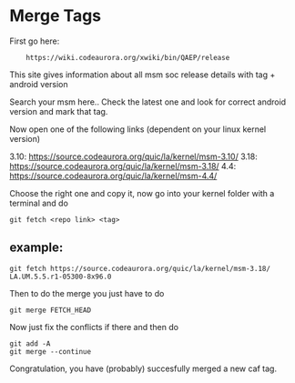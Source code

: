 # Merge Tags

First go here:

        https://wiki.codeaurora.org/xwiki/bin/QAEP/release

This site gives information about all msm soc release details with tag + android version

Search your msm here.. Check the latest one and look for correct android version and mark that tag.

Now open one of the following links (dependent on your linux kernel version)

3.10: https://source.codeaurora.org/quic/la/kernel/msm-3.10/
3.18: https://source.codeaurora.org/quic/la/kernel/msm-3.18/
4.4: https://source.codeaurora.org/quic/la/kernel/msm-4.4/

Choose the right one and copy it, now go into your kernel folder with a terminal and do

    git fetch <repo link> <tag>

## example: 

    git fetch https://source.codeaurora.org/quic/la/kernel/msm-3.18/ LA.UM.5.5.r1-05300-8x96.0 

Then to do the merge you just have to do

    git merge FETCH_HEAD

Now just fix the conflicts if there and then do

    git add -A
    git merge --continue
    
Congratulation, you have (probably) succesfully merged a new caf tag.
